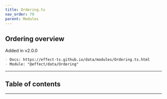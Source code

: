 ```yaml
---
title: Ordering.ts
nav_order: 79
parent: Modules
---
```


## Ordering overview

Added in v2.0.0

```md
- Docs: https://effect-ts.github.io/data/modules/Ordering.ts.html
- Module: "@effect/data/Ordering"
```

---

<h2 class="text-delta">Table of contents</h2>

---
